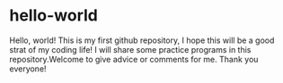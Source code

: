 # hello-world
Hello, world! This is my first github repository, I hope this will be a good strat of my coding life! I will share some practice programs in this repository.Welcome to give advice or comments for me. Thank you everyone!
